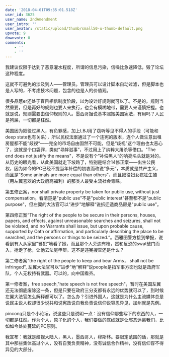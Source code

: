 ```yaml
---
date: '2018-04-01T09:35:01.518Z'
user_id: 3625
user_name: 2ndAmendment
user_intro: ''
user_avatar: /static/upload/thumb/small50-u-thumb-default.png
upvote: 9
downvote: 0
comments:
    - ''
    - ''
---
```


我建议仅限于达到了恶意灌水程度，所谓的信息污染，信噪比急速降低，毁了论坛这种程度。

这就不可避免的涉及到人——管理员。管理员可以设计脚本自动过滤，但是脚本也是人写的，不考虑技术问题，包含的也是人的价值观。

很多品葱er还处于盲目相信制度阶段，以为设计好规则就可以了。不是的。规则当然重要，但是再好的规则也要人来执行，也会有模糊地带，需要人来谨慎把握。也就是说，规则需要由信仰规则的人。墨西哥据说基本照搬美国宪法，有用吗？人民是狗屎，一切都是枉然。

美国因为奴役过黑人，有负罪感，加上LBJ用了窃听等见不得人的手段（可能和deep state也有关系），所以民权法案通过了一个违宪的版本，连个人做生意出租房屋都不能”歧视“——完全的市场自由固然不可能，但是“歧视”这个理由也太恶心了，这就是个口袋罪，类似“寻衅滋事”，不过用上了纳粹大屠杀等借口。"The end does not justify the means"，不是说有个”补偿黑人“的响亮名头就是对的。从历史的眼光看，从此美国就走下坡路了，特别是结合14修正案——出生公民权，因为如今的PC已经不提当年补偿的初衷而改说”多元“，本质就是共产主义，而且是”Some animals are more equal than others"，而且奴役妇女疯狂生殖（用左翼喜欢的大政府高福利）的那类人最受主流社会青睐。

第五修正案，nor shall private property be taken for public use, without just compensation。看清楚是"public use"不是"public interest"甚至都不是"public purpose"，但左翼的大法官可以“进步”地解释“说拆迁造商品房是"public use"。

第四修正案”The right of the people to be secure in their persons, houses, papers, and effects, against unreasonable searches and seizures, shall not be violated, and no Warrants shall issue, but upon probable cause, supported by Oath or affirmation, and particularly describing the place to be searched, and the persons or things to be seized.“。西雅图警方接到举报，说看到有人从家里”冒犯“地看了她，而且那个人旁边有枪，然和反恐的swat破门而入，抢走了枪，让他去法庭申辩。这不是违宪搜查还是什么？

第二修者案"the right of the people to keep and bear Arms， shall not be infringed", 左翼大法官可以“进步”地“解释”说people是指军事方面也就是政府军队，个人无权持有武器。可以的，向中国看齐。

第一修者案，free speech,"hate speech is not free speech"，暂时在美国左翼还无法彻底废除这一条，但是只要在政府三分支都有永远的优势就可以了，到时候左翼大法官怎么解释都可以了。怎么办？引进外国人，这就是为什么主流媒体总是说民主说人权却很少说共和说宪政说自我负责说信仰说容忍异见，加州就是先例。

  

pincong只是个小论坛，说这些只是说明一点：没有信仰那些写下的东西的人，一切都是枉然。作为个人，原子化的个人，我们要做的底线就是让邪恶远离我们，比如如今处处蔓延的PC原则。

我宣布：我就是歧视大陆人，黑人，墨西哥人，穆斯林。要限定范围的话，那就是其中那些集体高过个人，没有自我负责精神，没有诚信合作精神，没有信仰容不得异见的大部分。
